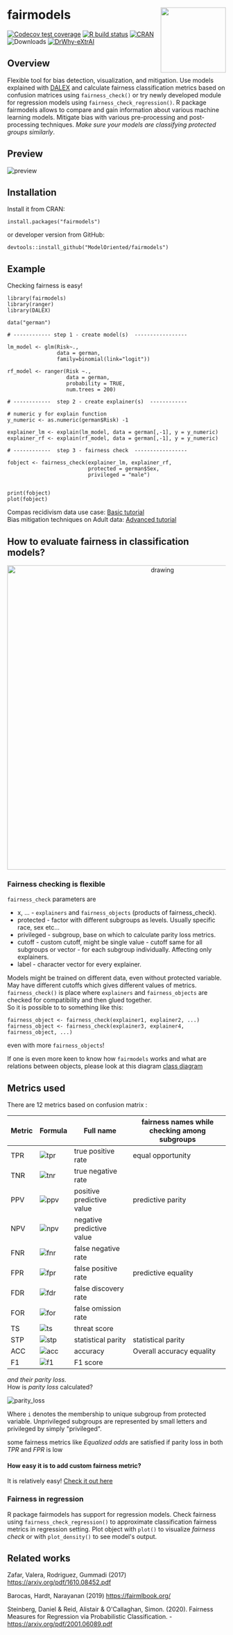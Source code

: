 # fairmodels  <img src="man/figures/logo.png" align="right" width="150"/>

  <!-- badges: start -->
  [![Codecov test coverage](https://codecov.io/gh/ModelOriented/fairmodels/branch/master/graph/badge.svg)](https://codecov.io/gh/ModelOriented/fairmodels?branch=master)
  [![R build status](https://github.com/ModelOriented/fairmodels/workflows/R-CMD-check/badge.svg)](https://github.com/ModelOriented/fairmodels/actions)
   [![CRAN](https://www.r-pkg.org/badges/version/fairmodels)](https://cran.r-project.org/package=fairmodels)
   ![Downloads](https://cranlogs.r-pkg.org/badges/fairmodels)
   [![DrWhy-eXtrAI](https://img.shields.io/badge/DrWhy-eXtrAI-4378bf)](http://drwhy.ai/#eXtraAI)
  <!-- badges: end -->
  
  
## Overview

Flexible tool for bias detection, visualization, and mitigation. Use models explained with [DALEX](https://modeloriented.github.io/DALEX/) and calculate fairness classification metrics based on confusion matrices using `fairness_check()` or try newly developed module for regression models using `fairness_check_regression()`. R package fairmodels allows to compare and gain information about various machine learning models. Mitigate bias with various pre-processing and post-processing techniques. *Make sure your models are classifying protected groups similarly*.


## Preview

![preview](man/figures/preview.gif)

## Installation
Install it from CRAN:
```
install.packages("fairmodels")
```
or developer version from GitHub:
```
devtools::install_github("ModelOriented/fairmodels")
```

## Example
Checking fairness is easy! 

```
library(fairmodels)
library(ranger)
library(DALEX)

data("german")

# ------------ step 1 - create model(s)  -----------------

lm_model <- glm(Risk~.,
                data = german,
                family=binomial(link="logit"))

rf_model <- ranger(Risk ~.,
                   data = german,
                   probability = TRUE,
                   num.trees = 200)

# ------------  step 2 - create explainer(s)  ------------

# numeric y for explain function
y_numeric <- as.numeric(german$Risk) -1

explainer_lm <- explain(lm_model, data = german[,-1], y = y_numeric)
explainer_rf <- explain(rf_model, data = german[,-1], y = y_numeric)

# ------------  step 3 - fairness check  -----------------

fobject <- fairness_check(explainer_lm, explainer_rf,
                          protected = german$Sex,
                          privileged = "male")

 
print(fobject)
plot(fobject)

```

Compas recidivism data use case: [Basic tutorial](https://modeloriented.github.io/fairmodels/articles/Basic_tutorial.html)   
Bias mitigation techniques on Adult data: [Advanced tutorial](https://modeloriented.github.io/fairmodels/articles/Advanced_tutorial.html)

## How to evaluate fairness in classification models? 

<p align="center">
<img src="man/figures/flowchart.png" alt="drawing" width="700"/>
</p>


### Fairness checking is flexible

`fairness_check` parameters are    
* x, ...  - `explainers` and `fairness_objects` (products of fairness_check).   
* protected - factor with different subgroups as levels. Usually specific race, sex etc...   
* privileged - subgroup, base on which to calculate parity loss metrics.    
* cutoff  - custom cutoff, might be single value - cutoff same for all subgroups or vector - for each subgroup individually. Affecting only explainers.   
* label - character vector for every explainer.   

Models might be trained on different data, even without protected variable. May have different cutoffs which gives different values of metrics. 
`fairness_check()` is place where `explainers` and `fairness_objects` are checked for compatibility and then glued together.  
So it is possible to to something like this: 

```
fairness_object <- fairness_check(explainer1, explainer2, ...)
fairness_object <- fairness_check(explainer3, explainer4, fairness_object, ...)
```
even with more `fairness_objects`!

If one is even more keen to know how `fairmodels` works and what are relations between objects, please look at this diagram [class diagram](https://github.com/ModelOriented/fairmodels/blob/master/man/figures/class_diagram.png)


## Metrics used

There are 12 metrics based on confusion matrix : 

| Metric | Formula | Full name | fairness names while checking among subgroups |
|--------|---------|-----------|-------------|
| TPR | ![tpr](man/figures/formulas/tpr.jpg) | true positive rate | equal opportunity
| TNR | ![tnr](man/figures/formulas/tnr.jpg) | true negative rate | 
| PPV | ![ppv](man/figures/formulas/ppv.jpg) | positive predictive value | predictive parity
| NPV | ![npv](man/figures/formulas/npv.jpg) | negative predictive value | 
| FNR | ![fnr](man/figures/formulas/fnr.jpg) | false negative rate | 
| FPR | ![fpr](man/figures/formulas/fpr.jpg) | false positive rate | predictive equality
| FDR | ![fdr](man/figures/formulas/fdr.jpg) | false discovery rate
| FOR | ![for](man/figures/formulas/for.jpg) | false omission rate |
| TS | ![ts](man/figures/formulas/ts.jpg)  | threat score |
| STP | ![stp](man/figures/formulas/stp.jpg) | statistical parity | statistical parity
| ACC | ![acc](man/figures/formulas/acc.jpg) | accuracy | Overall accuracy equality
| F1 |  ![f1](man/figures/formulas/f1.jpg) | F1 score |


*and their parity loss.*   
How is *parity loss* calculated? 

![parity_loss](man/figures/formulas/parity_loss.png)

Where `i` denotes the membership to unique subgroup from protected variable. Unprivileged subgroups are represented by small letters and privileged by simply "privileged".

some fairness metrics like *Equalized odds* are satisfied if parity loss in both *TPR* and *FPR* is low 

#### How easy it is to add custom fairness metric? 
It is relatively easy! [Check it out here](https://github.com/ModelOriented/fairmodels/blob/master/man/instructions/adding_new_metric.md) 

### Fairness in regression
R package fairmodels has support for regression models. Check fairness using `fairness_check_regression()` to approximate classification fairness metrics in regression setting. Plot object with `plot()` to visualize *fairness check* or with `plot_density()` to see model's output. 


## Related works

Zafar, Valera, Rodriguez, Gummadi (2017)  https://arxiv.org/pdf/1610.08452.pdf

Barocas, Hardt, Narayanan (2019) https://fairmlbook.org/

Steinberg, Daniel & Reid, Alistair & O'Callaghan, Simon. (2020). Fairness Measures for Regression via Probabilistic Classification. - https://arxiv.org/pdf/2001.06089.pdf
